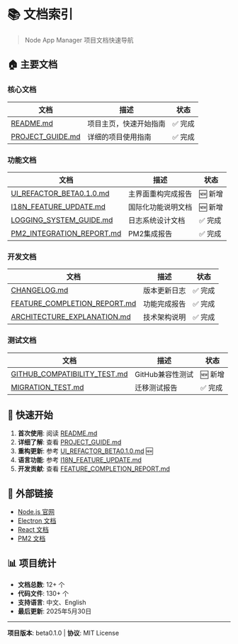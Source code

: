 # 📚 文档索引

> Node App Manager 项目文档快速导航

## 🏠 主要文档

### 核心文档
| 文档 | 描述 | 状态 |
|------|------|------|
| [README.md](./README.md) | 项目主页，快速开始指南 | ✅ 完成 |
| [PROJECT_GUIDE.md](./PROJECT_GUIDE.md) | 详细的项目使用指南 | ✅ 完成 |

### 功能文档
| 文档 | 描述 | 状态 |
|------|------|------|
| [UI_REFACTOR_BETA0.1.0.md](./UI_REFACTOR_BETA0.1.0.md) | 主界面重构完成报告 | 🆕 新增 |
| [I18N_FEATURE_UPDATE.md](./I18N_FEATURE_UPDATE.md) | 国际化功能说明文档 | 🆕 新增 |
| [LOGGING_SYSTEM_GUIDE.md](./LOGGING_SYSTEM_GUIDE.md) | 日志系统设计文档 | ✅ 完成 |
| [PM2_INTEGRATION_REPORT.md](./PM2_INTEGRATION_REPORT.md) | PM2集成报告 | ✅ 完成 |

### 开发文档
| 文档 | 描述 | 状态 |
|------|------|------|
| [CHANGELOG.md](./CHANGELOG.md) | 版本更新日志 | ✅ 完成 |
| [FEATURE_COMPLETION_REPORT.md](./FEATURE_COMPLETION_REPORT.md) | 功能完成报告 | ✅ 完成 |
| [ARCHITECTURE_EXPLANATION.md](./ARCHITECTURE_EXPLANATION.md) | 技术架构说明 | ✅ 完成 |

### 测试文档
| 文档 | 描述 | 状态 |
|------|------|------|
| [GITHUB_COMPATIBILITY_TEST.md](./GITHUB_COMPATIBILITY_TEST.md) | GitHub兼容性测试 | 🆕 新增 |
| [MIGRATION_TEST.md](./MIGRATION_TEST.md) | 迁移测试报告 | ✅ 完成 |

## 🚀 快速开始

1. **首次使用**: 阅读 [README.md](./README.md)
2. **详细了解**: 查看 [PROJECT_GUIDE.md](./PROJECT_GUIDE.md)
3. **重构更新**: 参考 [UI_REFACTOR_BETA0.1.0.md](./UI_REFACTOR_BETA0.1.0.md) 🆕
4. **语言功能**: 参考 [I18N_FEATURE_UPDATE.md](./I18N_FEATURE_UPDATE.md)
5. **开发贡献**: 查看 [FEATURE_COMPLETION_REPORT.md](./FEATURE_COMPLETION_REPORT.md)

## 🔗 外部链接

- [Node.js 官网](https://nodejs.org/)
- [Electron 文档](https://www.electronjs.org/docs)
- [React 文档](https://react.dev/)
- [PM2 文档](https://pm2.keymetrics.io/docs/)

## 📊 项目统计

- **文档总数**: 12+ 个
- **代码文件**: 130+ 个
- **支持语言**: 中文、English
- **最后更新**: 2025年5月30日

---

**项目版本**: beta0.1.0 | **协议**: MIT License
